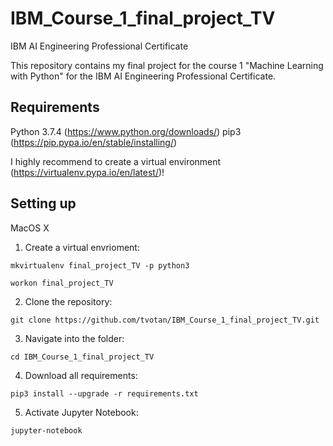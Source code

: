 # IBM_Course_1_final_project_TV
IBM AI Engineering Professional Certificate

This repository contains my final project for the course 1 "Machine Learning with Python" for the IBM AI Engineering Professional Certificate.

## Requirements

Python 3.7.4 (https://www.python.org/downloads/)
pip3 (https://pip.pypa.io/en/stable/installing/)

I highly recommend to create a virtual environment (https://virtualenv.pypa.io/en/latest/)!

## Setting up

MacOS X

1. Create a virtual envrioment:

`mkvirtualenv final_project_TV -p python3`

`workon final_project_TV`

2. Clone the repository:

`git clone https://github.com/tvotan/IBM_Course_1_final_project_TV.git`

3. Navigate into the folder:

`cd IBM_Course_1_final_project_TV`

4. Download all requirements:

`pip3 install --upgrade -r requirements.txt`

5. Activate Jupyter Notebook:

`jupyter-notebook`
